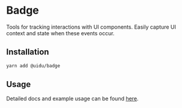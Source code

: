 # Badge

Tools for tracking interactions with UI components. Easily capture UI context and state when these events occur.

## Installation

```sh
yarn add @uidu/badge
```

## Usage

Detailed docs and example usage can be found [here](https://guidu.netlify.compackages/core/badge).
